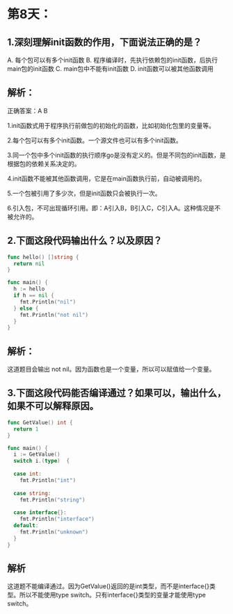 # 第8天：

## 1.深刻理解init函数的作用，下面说法正确的是？
A. 每个包可以有多个init函数
B. 程序编译时，先执行依赖包的init函数，后执行main包的init函数
C. main包中不能有init函数
D. init函数可以被其他函数调用


## 解析：
正确答案：A B 

1.init函数式用于程序执行前做包的初始化的函数，比如初始化包里的变量等。

2.每个包可以有多个init函数。一个源文件也可以有多个init函数。

3.同一个包中多个init函数的执行顺序go是没有定义的。但是不同包的init函数，是根据包的依赖关系决定的。

4.init函数不能被其他函数调用，它是在main函数执行前，自动被调用的。

5.一个包被引用了多少次，但是init函数只会被执行一次。

6.引入包，不可出现循环引用。即：A引入B，B引入C，C引入A。这种情况是不被允许的。


## 2.下面这段代码输出什么？以及原因？
```go
func hello() []string {
  return nil
}

func main() {
  h := hello
  if h == nil {
    fmt.Println("nil")
  } else {
    fmt.Println("not nil")
  }
} 
```

## 解析：
这道题目会输出 not nil。因为函数也是一个变量，所以可以赋值给一个变量。


## 3.下面这段代码能否编译通过？如果可以，输出什么，如果不可以解释原因。

```go
func GetValue() int {
  return 1
}

func main() {
  i := GetValue()
  switch i.(type)  {
  
  case int:
    fmt.Println("int")
  
  case string:
    fmt.Println("string")
  
  case interface{}:
    fmt.Println("interface")
  default:
    fmt.Println("unknown")
  }
}
```

## 解析
这道题不能编译通过。因为GetValue()返回的是int类型，而不是interface{}类型。所以不能使用type switch。只有interface{}类型的变量才能使用type switch。